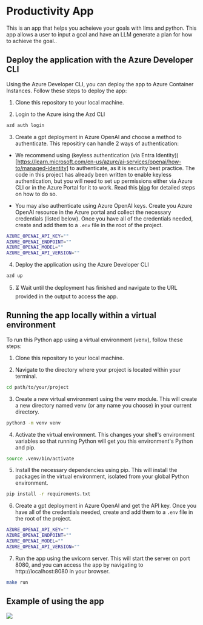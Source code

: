 # Productivity App
This is an app that helps you acheieve your goals with llms and python. This app allows a user to input a goal and have an LLM generate a plan for how to achieve the goal..

## Deploy the application with the Azure Developer CLI
Using the Azure Developer CLI, you can deploy the app to Azure Container Instances. Follow these steps to deploy the app:

1) Clone this repository to your local machine.

2) Login to the Azure ising the Azd CLI

```bash
azd auth login
```

3) Create a gpt deployment in Azure OpenAI and choose a method to authenticate. This repositiry can handle 2 ways of authentication: 

- We recommend using (keyless authentication (via Entra Identity))[https://learn.microsoft.com/en-us/azure/ai-services/openai/how-to/managed-identity] to authenticate, as it is security best practice. The code in this project has already been written to enable keyless authentication, but you will need to set up permissions either via Azure CLI or in the Azure Portal for it to work. Read this [blog](https://techcommunity.microsoft.com/t5/microsoft-developer-community/using-keyless-authentication-with-azure-openai/ba-p/4111521) for detailed steps on how to do so. 

- You may also authenticate using Azure OpenAI keys. Create you Azure OpenAI resource in the Azure portal and collect the necessary credentials (listed below). Once you have all of the credentials needed, create and add them to a `.env` file in the root of the project.

```bash
AZURE_OPENAI_API_KEY=""
AZURE_OPENAI_ENDPOINT=""
AZURE_OPENAI_MODEL=""
AZURE_OPENAI_API_VERSION=""
```

4) Deploy the application using the Azure Developer CLI

```bash
azd up
```

5) ⏳ Wait until the deployment has finished and navigate to the URL provided in the output to access the app.

## Running the app locally within a virtual environment
To run this Python app using a virtual environment (venv), follow these steps:

1) Clone this repository to your local machine.

2) Navigate to the directory where your project is located within your terminal.

```bash
cd path/to/your/project
```

3) Create a new virtual environment using the venv module. This will create a new directory named venv (or any name you choose) in your current directory.

```bash
python3 -m venv venv
```

4) Activate the virtual environment. This changes your shell's environment variables so that running Python will get you this environment's Python and pip.

```bash
source .venv/bin/activate
```

5) Install the necessary dependencies using pip. This will install the packages in the virtual environment, isolated from your global Python environment.

```bash
pip install -r requirements.txt
```

6) Create a gpt deployment in Azure OpenAI and get the API key. Once you have all of the credentials needed, create and add them to a `.env` file in the root of the project.

```bash
AZURE_OPENAI_API_KEY=""
AZURE_OPENAI_ENDPOINT=""
AZURE_OPENAI_MODEL=""
AZURE_OPENAI_API_VERSION=""
```

7) Run the app using the uvicorn server. This will start the server on port 8080, and you can access the app by navigating to http://localhost:8080 in your browser.

```bash
make run
```

## Example of using the app 

![](https://github.com/marlenezw/galaxy_productivity_app/blob/main/goal_example.png)



